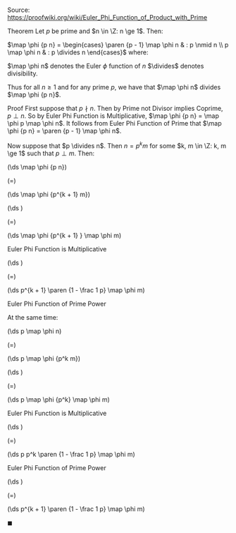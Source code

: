 # 

Source: https://proofwiki.org/wiki/Euler_Phi_Function_of_Product_with_Prime

Theorem
Let $p$ be prime and $n \in \Z: n \ge 1$.
Then:

$\map \phi {p n} = \begin{cases} \paren {p - 1} \map \phi n & : p \nmid n \\ p \map \phi n & : p \divides n \end{cases}$
where:

$\map \phi n$ denotes the Euler $\phi$ function of $n$
$\divides$ denotes divisibility.

Thus for all $n \ge 1$ and for any prime $p$, we have that $\map \phi n$ divides $\map \phi {p n}$.


Proof
First suppose that $p \nmid n$.
Then by Prime not Divisor implies Coprime, $p \perp n$.
So by Euler Phi Function is Multiplicative, $\map \phi {p n} = \map \phi p \map \phi n$.
It follows from Euler Phi Function of Prime that $\map \phi {p n} = \paren {p - 1} \map \phi n$.

Now suppose that $p \divides n$.
Then $n = p^k m$ for some $k, m \in \Z: k, m \ge 1$ such that $p \perp m$.
Then:














\(\ds \map \phi {p n}\)

\(=\)







\(\ds \map \phi {p^{k + 1} m}\)




















\(\ds \)

\(=\)







\(\ds \map \phi {p^{k + 1} } \map \phi m\)





Euler Phi Function is Multiplicative














\(\ds \)

\(=\)







\(\ds p^{k + 1} \paren {1 - \frac 1 p} \map \phi m\)





Euler Phi Function of Prime Power




At the same time:














\(\ds p \map \phi n\)

\(=\)







\(\ds p \map \phi {p^k m}\)




















\(\ds \)

\(=\)







\(\ds p \map \phi {p^k} \map \phi m\)





Euler Phi Function is Multiplicative














\(\ds \)

\(=\)







\(\ds p p^k \paren {1 - \frac 1 p} \map \phi m\)





Euler Phi Function of Prime Power














\(\ds \)

\(=\)







\(\ds p^{k + 1} \paren {1 - \frac 1 p} \map \phi m\)









$\blacksquare$





